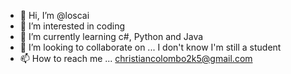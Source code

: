 - 👋 Hi, I’m @loscai
- 👀 I’m interested in coding
- 🌱 I’m currently learning c#, Python and Java
- 💞️ I’m looking to collaborate on ... I don't know I'm still a student
- 📫 How to reach me ... christiancolombo2k5@gmail.com

<!---
loscai/loscai is a ✨ special ✨ repository because its `README.md` (this file) appears on your GitHub profile.
You can click the Preview link to take a look at your changes.
--->
